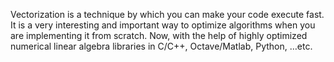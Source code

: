 Vectorization is a technique by which you can make your code execute fast. It is a very interesting and important way to optimize algorithms when you are implementing it from scratch. Now, with the help of highly optimized numerical linear algebra libraries in C/C++, Octave/Matlab, Python, …etc.
